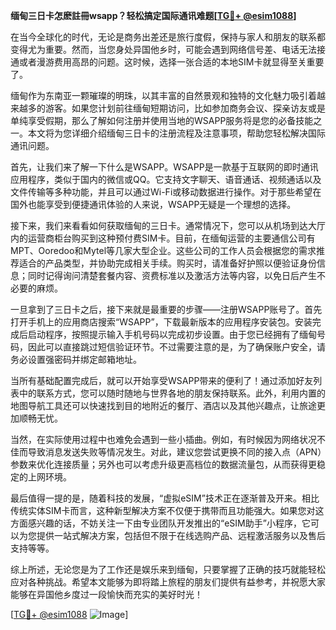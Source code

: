 **缅甸三日卡怎麽註冊wsapp？轻松搞定国际通讯难题[[TG💪+ @esim1088](https://t.me/s/esim1088)]**

在当今全球化的时代，无论是商务出差还是旅行度假，保持与家人和朋友的联系都变得尤为重要。然而，当您身处异国他乡时，可能会遇到网络信号差、电话无法接通或者漫游费用高昂的问题。这时候，选择一张合适的本地SIM卡就显得至关重要了。

缅甸作为东南亚一颗璀璨的明珠，以其丰富的自然景观和独特的文化魅力吸引着越来越多的游客。如果您计划前往缅甸短期访问，比如参加商务会议、探亲访友或是单纯享受假期，那么了解如何注册并使用当地的WSAPP服务将是您的必备技能之一。本文将为您详细介绍缅甸三日卡的注册流程及注意事项，帮助您轻松解决国际通讯问题。

首先，让我们来了解一下什么是WSAPP。WSAPP是一款基于互联网的即时通讯应用程序，类似于国内的微信或QQ。它支持文字聊天、语音通话、视频通话以及文件传输等多种功能，并且可以通过Wi-Fi或移动数据进行操作。对于那些希望在国外也能享受到便捷通讯体验的人来说，WSAPP无疑是一个理想的选择。

接下来，我们来看看如何获取缅甸的三日卡。通常情况下，您可以从机场到达大厅内的运营商柜台购买到这种预付费SIM卡。目前，在缅甸运营的主要通信公司有MPT、Ooredoo和Mytel等几家大型企业。这些公司的工作人员会根据您的需求推荐适合的产品类型，并协助完成相关手续。购买时，请准备好护照以便验证身份信息；同时记得询问清楚套餐内容、资费标准以及激活方法等内容，以免日后产生不必要的麻烦。

一旦拿到了三日卡之后，接下来就是最重要的步骤——注册WSAPP账号了。首先打开手机上的应用商店搜索“WSAPP”，下载最新版本的应用程序安装包。安装完成后启动程序，按照提示输入手机号码以完成初步设置。由于您已经拥有了缅甸号码，因此可以直接跳过短信验证环节。不过需要注意的是，为了确保账户安全，请务必设置强密码并绑定邮箱地址。

当所有基础配置完成后，就可以开始享受WSAPP带来的便利了！通过添加好友列表中的联系方式，您可以随时随地与世界各地的朋友保持联系。此外，利用内置的地图导航工具还可以快速找到目的地附近的餐厅、酒店以及其他兴趣点，让旅途更加顺畅无忧。

当然，在实际使用过程中也难免会遇到一些小插曲。例如，有时候因为网络状况不佳而导致消息发送失败等情况发生。对此，建议您尝试更换不同的接入点（APN）参数来优化连接质量；另外也可以考虑升级更高档位的数据流量包，从而获得更稳定的上网环境。

最后值得一提的是，随着科技的发展，“虚拟eSIM”技术正在逐渐普及开来。相比传统实体SIM卡而言，这种新型解决方案不仅便于携带而且功能强大。如果您对这方面感兴趣的话，不妨关注一下由专业团队开发推出的“eSIM助手”小程序，它可以为您提供一站式解决方案，包括但不限于在线选购产品、远程激活服务以及售后支持等等。

综上所述，无论您是为了工作还是娱乐来到缅甸，只要掌握了正确的技巧就能轻松应对各种挑战。希望本文能够为即将踏上旅程的朋友们提供有益参考，并祝愿大家能够在异国他乡度过一段愉快而充实的美好时光！

[[TG💪+ @esim1088](https://t.me/s/esim1088) ![Image](https://i.postimg.cc/4NQfJmqS/Snipaste-2025-05-13-00-14-12.png)]